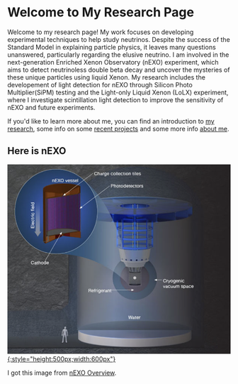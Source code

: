 # Welcome to My Research Page


Welcome to my research page! My work focuses on developing experimental techniques to help study neutrinos. Despite the success of the Standard Model in explaining particle physics, it leaves many questions unanswered, particularly regarding the elusive neutrino. I am involved in the next-generation Enriched Xenon Observatory (nEXO) experiment, which aims to detect neutrinoless double beta decay and uncover the mysteries of these unique particles using liquid Xenon. My research includes the developement of light detection for nEXO through Silicon Photo Multiplier(SiPM) testing and the Light-only Liquid Xenon (LoLX) experiment, where I investigate scintillation light detection to improve the sensitivity of nEXO and future experiments. 

If you'd like to learn more about me, you can find an introduction to [my research](./reasearch/index.md), some info on some [recent projects](./projects/index.md) and some more info [about me](./about/index.md).

## Here is nEXO

[![nEXO Experiment](./media/nEXO.png "nEXO"){:style="height:500px;width:600px"}](https://nexo.llnl.gov/nexo-overview)

I got this image from [nEXO Overview](https://nexo.llnl.gov/nexo-overview).
